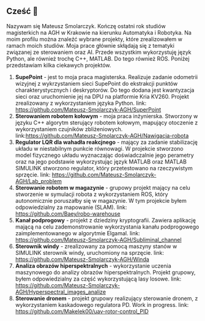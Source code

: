 ## Cześć 👋

Nazywam się Mateusz Smolarczyk. Kończę ostatni rok studiów magisterkich na AGH w Krakowie na kierunku Automatyka i Robotyka. Na moim profilu można znaleźć wybrane projekty, które zrealizowałem w ramach moich studiów. Moja prace głównie skłądają się z tematyki związanej ze sterowaniem oraz AI. Przede wszystkim wykorzystuję język Python, ale również trochę C++, MATLAB. Do tego również ROS. Poniżej przedstawiam kilka ciekawych projektów.

1. **SupePoint** - jest to moja praca magisterska. Realizuje zadanie odometrii wizyjnej z wykrzystaniem sieci SupePoint do ekstrakcji punktów charakterystycznych i deskryptorów. Do tego dodana jest kwantyzacja sieci oraz uruchomienie jej na DPU na platformie Kria KV260. Projekt zrealizowany z wykorzystaniem języka Python.
link: https://github.com/Mateusz-Smolarczyk-AGH/SuperPoint
2. **Sterowaniem robotem kołowym** - moja praca inżynierska. Stworzony w języku C++ algorytm sterujący robotem kołowym, mapujący otoczenie z wykorzystaniem czujników zbliżeniowych. link:https://github.com/Mateusz-Smolarczyk-AGH/Nawigacja-robota
3. **Regulator LQR dla wahadła reakcjnego** - mający za zadanie stabilizację układu w niestabilnym punkcie równowagi. W projekcie stworzono model fizycznego układu wyznaczając doświadczalnie jego perametry oraz na jego podstawie wykorzystując język MATLAB oraz MATLAB SIMULINK stworzono regulator, który przetestowano na rzeczywistym sprzęcie.
link: https://github.com/Mateusz-Smolarczyk-AGH/Lab_problem
4. **Sterowanie robotem w magazynie** - grupowy projekt mający na celu stworzenie w symulacji robota z wykorzystaniem ROS, który autonomicznie poruszałby się w magazynie. W tym projekcie byłem odpowiedzialny za mapowanie (SLAM). 
link: https://github.com/Baey/robo-warehouse
5. **Kanał podprogowy** - projekt z dziedziny kryptografii. Zawiera aplikację mającą na celu zademonstrowanie wykorzystania kanału podprogowego zaimplementowanego w algorytmie Elgamal.
link: https://github.com/Mateusz-Smolarczyk-AGH/Subliminal_channel
6. **Sterownik windy** - zrealizowany za pomocą maszyny stanów w SIMULINK sterownik windy, uruchomiony na sprzęcie. link: https://github.com/Mateusz-Smolarczyk-AGH/Winda
7. **Analiza obrazów hiperspektralnych** - wykorzystanie uczenia maszynowego do analizy obrazów hiperspektralnych. Projekt grupowy, byłem odpowiedzialny za część wykorzystującą lasy losowe. link: https://github.com/Mateusz-Smolarczyk-AGH/Hyperspectral_images_analize
8. **Sterowanie dronem** - projekt grupowy realizujący sterowanie dronem, z wykorzystaniem kaskadowego regulatora PD. Work in progress. link: https://github.com/Makelek00/uav-rotor-control_PID

